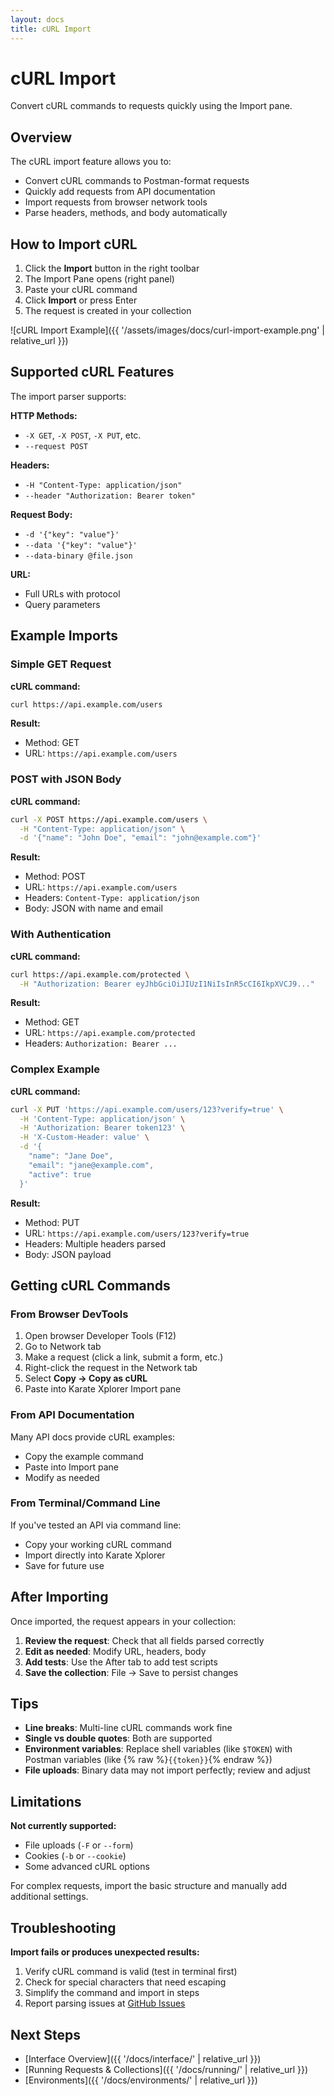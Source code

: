 ```yaml
---
layout: docs
title: cURL Import
---
```


# cURL Import

Convert cURL commands to requests quickly using the Import pane.

## Overview

The cURL import feature allows you to:
- Convert cURL commands to Postman-format requests
- Quickly add requests from API documentation
- Import requests from browser network tools
- Parse headers, methods, and body automatically

## How to Import cURL

1. Click the **Import** button in the right toolbar
2. The Import Pane opens (right panel)
3. Paste your cURL command
4. Click **Import** or press Enter
5. The request is created in your collection

![cURL Import Example]({{ '/assets/images/docs/curl-import-example.png' | relative_url }})

## Supported cURL Features

The import parser supports:

**HTTP Methods:**
- `-X GET`, `-X POST`, `-X PUT`, etc.
- `--request POST`

**Headers:**
- `-H "Content-Type: application/json"`
- `--header "Authorization: Bearer token"`

**Request Body:**
- `-d '{"key": "value"}'`
- `--data '{"key": "value"}'`
- `--data-binary @file.json`

**URL:**
- Full URLs with protocol
- Query parameters

## Example Imports

### Simple GET Request

**cURL command:**
```bash
curl https://api.example.com/users
```

**Result:**
- Method: GET
- URL: `https://api.example.com/users`

### POST with JSON Body

**cURL command:**
```bash
curl -X POST https://api.example.com/users \
  -H "Content-Type: application/json" \
  -d '{"name": "John Doe", "email": "john@example.com"}'
```

**Result:**
- Method: POST
- URL: `https://api.example.com/users`
- Headers: `Content-Type: application/json`
- Body: JSON with name and email

### With Authentication

**cURL command:**
```bash
curl https://api.example.com/protected \
  -H "Authorization: Bearer eyJhbGciOiJIUzI1NiIsInR5cCI6IkpXVCJ9..."
```

**Result:**
- Method: GET
- URL: `https://api.example.com/protected`
- Headers: `Authorization: Bearer ...`

### Complex Example

**cURL command:**
```bash
curl -X PUT 'https://api.example.com/users/123?verify=true' \
  -H 'Content-Type: application/json' \
  -H 'Authorization: Bearer token123' \
  -H 'X-Custom-Header: value' \
  -d '{
    "name": "Jane Doe",
    "email": "jane@example.com",
    "active": true
  }'
```

**Result:**
- Method: PUT
- URL: `https://api.example.com/users/123?verify=true`
- Headers: Multiple headers parsed
- Body: JSON payload

## Getting cURL Commands

### From Browser DevTools

1. Open browser Developer Tools (F12)
2. Go to Network tab
3. Make a request (click a link, submit a form, etc.)
4. Right-click the request in the Network tab
5. Select **Copy → Copy as cURL**
6. Paste into Karate Xplorer Import pane

### From API Documentation

Many API docs provide cURL examples:
- Copy the example command
- Paste into Import pane
- Modify as needed

### From Terminal/Command Line

If you've tested an API via command line:
- Copy your working cURL command
- Import directly into Karate Xplorer
- Save for future use

## After Importing

Once imported, the request appears in your collection:

1. **Review the request**: Check that all fields parsed correctly
2. **Edit as needed**: Modify URL, headers, body
3. **Add tests**: Use the After tab to add test scripts
4. **Save the collection**: File → Save to persist changes

## Tips

- **Line breaks**: Multi-line cURL commands work fine
- **Single vs double quotes**: Both are supported
- **Environment variables**: Replace shell variables (like `$TOKEN`) with Postman variables (like {% raw %}`{{token}}`{% endraw %})
- **File uploads**: Binary data may not import perfectly; review and adjust

## Limitations

**Not currently supported:**
- File uploads (`-F` or `--form`)
- Cookies (`-b` or `--cookie`)
- Some advanced cURL options

For complex requests, import the basic structure and manually add additional settings.

## Troubleshooting

**Import fails or produces unexpected results:**

1. Verify cURL command is valid (test in terminal first)
2. Check for special characters that need escaping
3. Simplify the command and import in steps
4. Report parsing issues at [GitHub Issues](https://github.com/karatelabs/xplorer/issues)

## Next Steps

- [Interface Overview]({{ '/docs/interface/' | relative_url }})
- [Running Requests & Collections]({{ '/docs/running/' | relative_url }})
- [Environments]({{ '/docs/environments/' | relative_url }})

